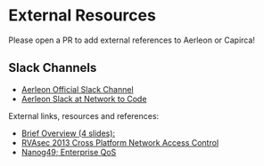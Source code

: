 # External Resources
Please open a PR to add external references to Aerleon or Capirca!
## Slack Channels
- [Aerleon Official Slack Channel](https://join.slack.com/t/aerleon/shared_invite/zt-1ngckm6oj-cK7yj63A~JgqjixEui2Vhw)
- [Aerleon Slack at Network to Code](https://networktocode.slack.com/)

External links, resources and references:
- [Brief Overview (4 slides):](https://docs.google.com/present/embed?id=dhtc9k26_13cz9fphfb&autoStart=true&loop=true&size=1)
- [RVAsec 2013 Cross Platform Network Access Control](https://www.youtube.com/watch?v=GL8ELp-iw3g)
- [Nanog49; Enterprise QoS](http://www.nanog.org/meetings/nanog49/presentations/Tuesday/Chung-EnterpriseQoS-final.pdf)
